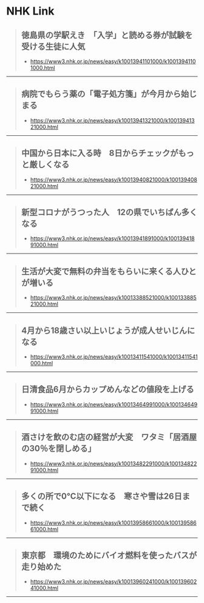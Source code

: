 # NHK Link

> ## 徳島県の学駅えき　「入学」と読める券が試験を受ける生徒に人気
> * https://www3.nhk.or.jp/news/easy/k10013941101000/k10013941101000.html
----------

> ## 病院でもらう薬の「電子処方箋」が今月から始じまる
> * https://www3.nhk.or.jp/news/easy/k10013941321000/k10013941321000.html
----------

> ## 中国から日本に入る時　8日からチェックがもっと厳しくなる
> * https://www3.nhk.or.jp/news/easy/k10013940821000/k10013940821000.html
----------

> ## 新型コロナがうつった人　12の県でいちばん多くなる
> * https://www3.nhk.or.jp/news/easy/k10013941891000/k10013941891000.html
----------

> ## 生活が大変で無料の弁当をもらいに来くる人ひとが増いる
> * https://www3.nhk.or.jp/news/easy/k10013388521000/k10013388521000.html
----------

> ## 4月から18歳さい以上いじょうが成人せいじんになる
> * https://www3.nhk.or.jp/news/easy/k10013411541000/k10013411541000.html
----------

> ## 日清食品6月からカップめんなどの値段を上げる
> * https://www3.nhk.or.jp/news/easy/k10013464991000/k10013464991000.html
----------

> ## 酒さけを飲のむ店の経営が大変　ワタミ「居酒屋の30％を閉しめる」
> * https://www3.nhk.or.jp/news/easy/k10013482291000/k10013482291000.html
----------

> ## 多くの所で0℃以下になる　寒さや雪は26日まで続く
> * https://www3.nhk.or.jp/news/easy/k10013958661000/k10013958661000.html
----------

> ## 東京都　環境のためにバイオ燃料を使ったバスが走り始めた
> * https://www3.nhk.or.jp/news/easy/k10013960241000/k10013960241000.html
----------
